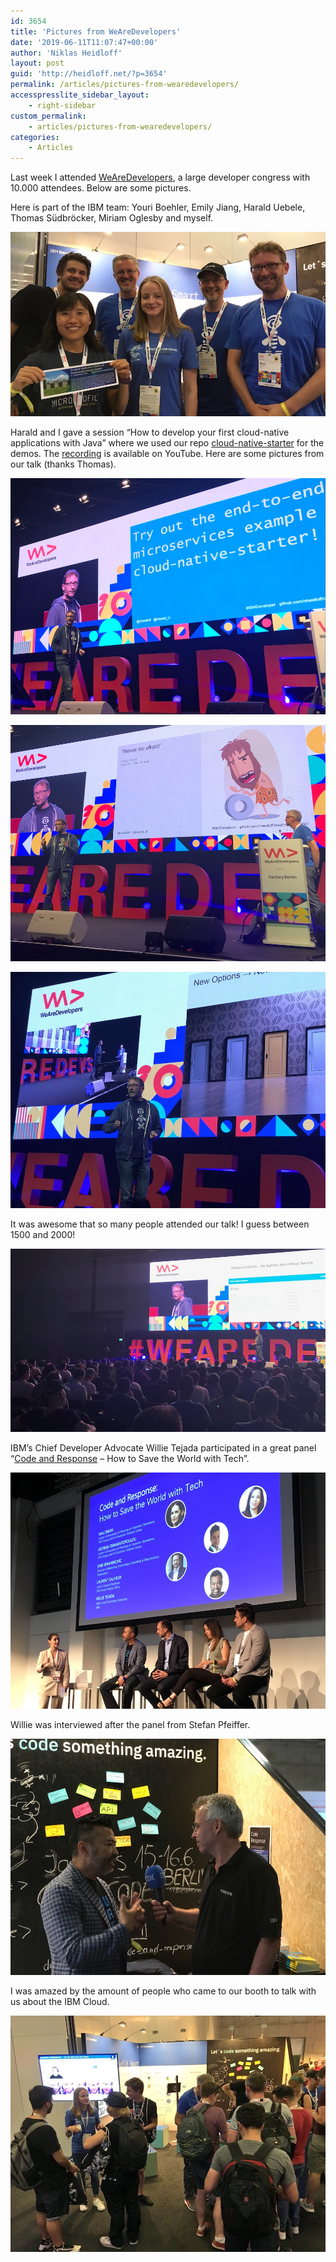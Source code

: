 ```yaml
---
id: 3654
title: 'Pictures from WeAreDevelopers'
date: '2019-06-11T11:07:47+00:00'
author: 'Niklas Heidloff'
layout: post
guid: 'http://heidloff.net/?p=3654'
permalink: /articles/pictures-from-wearedevelopers/
accesspresslite_sidebar_layout:
    - right-sidebar
custom_permalink:
    - articles/pictures-from-wearedevelopers/
categories:
    - Articles
---
```


Last week I attended [WeAreDevelopers](https://events.wearedevelopers.com/), a large developer congress with 10.000 attendees. Below are some pictures.

Here is part of the IBM team: Youri Boehler, Emily Jiang, Harald Uebele, Thomas Südbröcker, Miriam Oglesby and myself.

![image](/assets/img/2019/06/wearedevs19-team.jpg)

Harald and I gave a session “How to develop your first cloud-native applications with Java” where we used our repo [cloud-native-starter](https://github.com/nheidloff/cloud-native-starter) for the demos. The [recording](https://youtu.be/ZIizxsmkWJo?t=6714) is available on YouTube. Here are some pictures from our talk (thanks Thomas).

![image](/assets/img/2019/06/wearedevs19-session1.jpg)

![image](/assets/img/2019/06/wearedevs19-session2.jpg)

![image](/assets/img/2019/06/wearedevs19-session3.jpg)

It was awesome that so many people attended our talk! I guess between 1500 and 2000!

![image](/assets/img/2019/06/wearedevs19-session4.jpg)

IBM’s Chief Developer Advocate Willie Tejada participated in a great panel “[Code and Response](https://callforcode.org/) – How to Save the World with Tech”.

![image](/assets/img/2019/06/wearedevs19-panel.jpg)

Willie was interviewed after the panel from Stefan Pfeiffer.

![image](/assets/img/2019/06/wearedevs19-interview.jpg)

I was amazed by the amount of people who came to our booth to talk with us about the IBM Cloud.

![image](/assets/img/2019/06/wearedevs19-booth2-1.jpg)